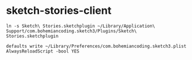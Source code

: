 # sketch-stories-client
```
ln -s Sketch\ Stories.sketchplugin ~/Library/Application\ Support/com.bohemiancoding.sketch3/Plugins/Sketch\ Stories.sketchplugin
```

```
defaults write ~/Library/Preferences/com.bohemiancoding.sketch3.plist AlwaysReloadScript -bool YES
```
